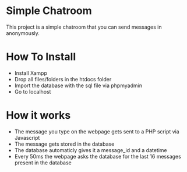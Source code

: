 # Simple Chatroom
This project is a simple chatroom that you can send messages in anonymously.

# How To Install
- Install Xampp
- Drop all files/folders in the htdocs folder
- Import the database with the sql file via phpmyadmin
- Go to localhost

# How it works
- The message you type on the webpage gets sent to a PHP script via Javascript
- The message gets stored in the database
- The database automaticly gives it a message_id and a datetime
- Every 50ms the webpage asks the database for the last 16 messages present in the database
